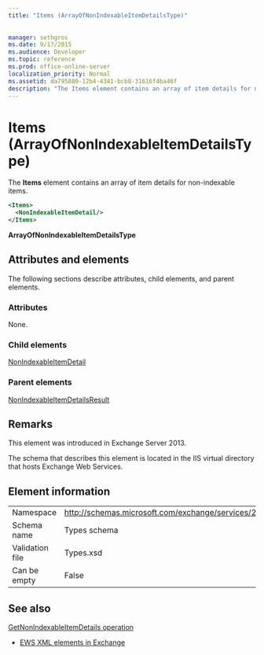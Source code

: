 ```yaml
---
title: "Items (ArrayOfNonIndexableItemDetailsType)"
 
 
manager: sethgros
ms.date: 9/17/2015
ms.audience: Developer
ms.topic: reference
ms.prod: office-online-server
localization_priority: Normal
ms.assetid: da795880-12b4-4341-bcb8-31616f4ba46f
description: "The Items element contains an array of item details for non-indexable items."
---
```


# Items (ArrayOfNonIndexableItemDetailsType)

The **Items** element contains an array of item details for non-indexable items. 
  
```XML
<Items>
  <NonIndexableItemDetail/>
</Items>
```

 **ArrayOfNonIndexableItemDetailsType**
## Attributes and elements

The following sections describe attributes, child elements, and parent elements.
  
### Attributes

None.
  
### Child elements

[NonIndexableItemDetail](nonindexableitemdetail.md)
  
### Parent elements

[NonIndexableItemDetailsResult](nonindexableitemdetailsresult.md)
  
## Remarks

This element was introduced in Exchange Server 2013.
  
The schema that describes this element is located in the IIS virtual directory that hosts Exchange Web Services.
  
## Element information

|||
|:-----|:-----|
|Namespace  <br/> |http://schemas.microsoft.com/exchange/services/2006/types  <br/> |
|Schema name  <br/> |Types schema  <br/> |
|Validation file  <br/> |Types.xsd  <br/> |
|Can be empty  <br/> |False  <br/> |
   
## See also



[GetNonIndexableItemDetails operation](getnonindexableitemdetails-operation.md)


- [EWS XML elements in Exchange](ews-xml-elements-in-exchange.md)

